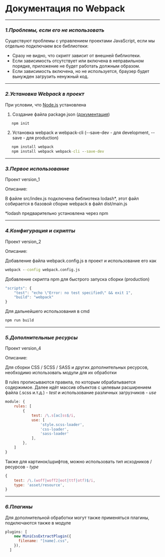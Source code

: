# Документация по Webpack

---

### _1.Проблемы, если его не использовать_

Существуют проблемы с управлением проектами JavaScript, если мы отдельно подключаем все библиотеки:

- Сразу не видно, что скрипт зависит от внешней библиотеки.
- Если зависимость отсутствует или включена в неправильном порядке, приложение не будет работать должным образом.
- Если зависимость включена, но не используется, браузер будет вынужден загрузить ненужный код.

---

### _2.Установка Webpack в проект_

При условии, что [Node.js](https://nodejs.org/ru/) установлена

1. Создание файла package.json ([документация](https://docs.npmjs.com/cli/v8/configuring-npm/package-json))
```cmd
   npm init
```
2. Установка webpack и webpack-cli (--save-dev - для development, --save - для production)
```cmd
   npm install webpack
   npm install webpack webpack-cli --save-dev
```

---

### _3.Первое использование_

Проект version_1

Описание:

В файле src/index.js подключена библиотека lodash*, этот файл собирается в базовой сборке webpack
в файл dist/main.js

*lodash предварительно установлена через npm

---

### _4.Конфигурация и скрипты_

Проект version_2

Описание:

Добавление файла webpack.config.js в проект и использование его как

```cmd
webpack --config webpack.config.js
```

Добавление скрипта npm для быстрого запуска сборки (production)

```js
"scripts": {
    "test": "echo \"Error: no test specified\" && exit 1", 
    "build": "webpack"
}
```

Для дальнейшего использования в cmd

```cmd
npm run build
```

---

### _5.Дополнительные ресурсы_

Проект version_4

Описание:

Для сборки CSS / SCSS / SASS  и других дополнительных ресурсов, необходимо использовать модули для их обработки

В rules прописываются правила, по которым обрабатывается содержимое.
Далее идёт массив объектов с целевым раcширением файла (.scss и.т.д.) - _test_ и использование различных загрузчиков - _use_

```js
module: {
    rules: [
        {
            test: /\.s[ac]ss$/i,
            use: [
                'style.scss-loader',
                'css-loader',
                'sass-loader'
            ],
        },
    ]
}
```

Также для картинок/шрифтов, можно использовать тип исходников / ресурсов - _type_

```js
{
    test: /\.(woff|woff2|eot|ttf|otf)$/i,
    type: 'asset/resource',
}
```

---

### _6.Плагины_

Для дополнительной обработки могут также применяться плагины, подключаются также в модуле

```js
plugins: [
    new MiniCssExtractPlugin({
      filename: "[name].css",
    }),
  ]
```
